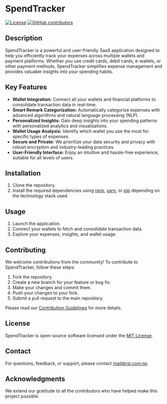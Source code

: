 # SpendTracker

[![License](https://img.shields.io/badge/License-MIT-blue.svg)](https://opensource.org/licenses/MIT)
[![GitHub contributors](https://img.shields.io/github/contributors/rabinsxp/SpendTracker.svg)](https://github.com/rabinsxp/SpendTracker/graphs/contributors)

## Description

SpendTracker is a powerful and user-friendly SaaS application designed to help you efficiently track your expenses across multiple wallets and payment platforms. Whether you use credit cards, debit cards, e-wallets, or other payment methods, SpendTracker simplifies expense management and provides valuable insights into your spending habits.

## Key Features

- **Wallet Integration:** Connect all your wallets and financial platforms to consolidate transaction data in real-time.
- **Smart Remark Categorization:** Automatically categorize expenses with advanced algorithms and natural language processing (NLP).
- **Personalized Insights:** Gain deep insights into your spending patterns with personalized analytics and visualizations.
- **Wallet Usage Analysis:** Identify which wallet you use the most for specific types of expenses.
- **Secure and Private:** We prioritize your data security and privacy with robust encryption and industry-leading practices.
- **User-Friendly Interface:** Enjoy an intuitive and hassle-free experience, suitable for all levels of users.

## Installation

1. Clone the repository.
2. Install the required dependencies using [npm](https://www.npmjs.com/), [yarn](https://yarnpkg.com/), or [pip](https://pypi.org/project/pip/) depending on the technology stack used.

## Usage

1. Launch the application.
2. Connect your wallets to fetch and consolidate transaction data.
3. Explore your expenses, insights, and wallet usage.

## Contributing

We welcome contributions from the community! To contribute to SpendTracker, follow these steps:

1. Fork the repository.
2. Create a new branch for your feature or bug fix.
3. Make your changes and commit them.
4. Push your changes to your fork.
5. Submit a pull request to the main repository.

Please read our [Contribution Guidelines](CONTRIBUTING.md) for more details.

## License

SpendTracker is open-source software licensed under the [MIT License](LICENSE).

## Contact

For questions, feedback, or support, please contact [mail@rsl.com.np](mailto:mail@rsl.com.np).

## Acknowledgments

We extend our gratitude to all the contributors who have helped make this project possible.
